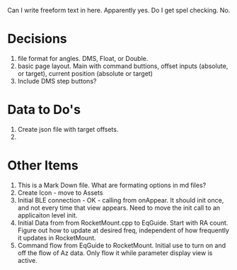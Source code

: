 Can I write freeform text in here.  Apparently yes.
Do I get spel checking.  No.

# Decisions
1. file format for angles.  DMS, Float, or Double.
2. basic page layout.  Main with command buttions, offset inputs (absolute, or target), current position (absolute or target)
3. Include DMS step buttons?

#  Data to Do's
1. Create json file with target offsets.
2. 

# Other Items
1. This is a Mark Down file. What are formating options in md files? 
2. Create Icon - move to Assets
3. Initial BLE connection - OK - calling from onAppear.  It should init once, and not every time that view appears.  Need to move the init call to an applicaiton level init. 
4. Initial Data from from RocketMount.cpp to EqGuide. Start with RA count.  Figure out how to update at desired freq, independent of how frequently it updates in RocketMount.  
5. Command flow from EqGuide to RocketMount.  Initial use to turn on and off the flow of Az data.  Only flow it while parameter display view is active.

